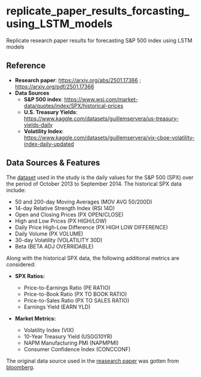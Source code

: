 # replicate_paper_results_forcasting_using_LSTM_models
Replicate research paper results for forecasting S&amp;P 500 index using LSTM models

## Reference

- **Research paper**: https://arxiv.org/abs/2501.17366 ; https://arxiv.org/pdf/2501.17366
- **Data Sources**
  + **S&P 500 index**: https://www.wsj.com/market-data/quotes/index/SPX/historical-prices
  + **U.S. Treasury Yields**: https://www.kaggle.com/datasets/guillemservera/us-treasury-yields-daily
  + **Volatility Index**: https://www.kaggle.com/datasets/guillemservera/vix-cboe-volatility-index-daily-updated

[1]: https://arxiv.org/pdf/2501.17366
[2]: https://www.wsj.com/market-data/quotes/index/SPX/historical-prices

## Data Sources &amp; Features

The [dataset][2] used in the study is the daily values for the S&amp;P 500 (SPX) over the period of October 2013 to September 2014.
The historical SPX data include:

- 50 and 200-day Moving Averages (MOV AVG 50/200D)
- 14-day Relative Strength Index (RSI 14D)
- Open and Closing Prices (PX OPEN/CLOSE)
- High and Low Prices (PX HIGH/LOW)
- Daily Price High-Low Difference (PX HIGH LOW DIFFERENCE)
- Daily Volume (PX VOLUME)
- 30-day Volatility (VOLATILITY 30D)
- Beta (BETA ADJ OVERRIDABLE)
  
Along with the historical SPX data, the following additional metrics are considered:

- **SPX Ratios:**
  + Price-to-Earnings Ratio (PE RATIO)
  + Price-to-Book Ratio (PX TO BOOK RATIO)
  + Price-to-Sales Ratio (PX TO SALES RATIO)
  + Earnings Yield (EARN YLD)
  
- **Market Metrics:**
  + Volatility Index (VIX)
  + 10-Year Treasury Yield (USGG10YR)
  + NAPM Manufacturing PMI (NAPMPMI)
  + Consumer Confidence Index (CONCCONF)

The original data source used in the [reasearch paper][1] was gotten from [bloomberg](https://www.bloomberg.com/). 
